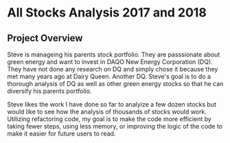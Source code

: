 # All Stocks Analysis 2017 and 2018

## Project Overview

Steve is manageing his parents stock portfolio. They are passsionate about green energy and want to invest in DAQO New Energy Corporation (DQ). They have not done any research on DQ and simply chose it because they met many years ago at Dairy Queen. Another DQ. Steve's goal is to do a thorough analysis of DQ as well as other green energy stocks so that he can diversify his parents portfolio. 

Steve likes the work I have done so far to analyize a few dozen stocks but would like to see how the analysis of thousands of stocks would work. Utilizing refactoring code, my goal is to make the code more efficient by taking fewer steps, using less memory, or improving the logic of the code to make it easier for future users to read.
